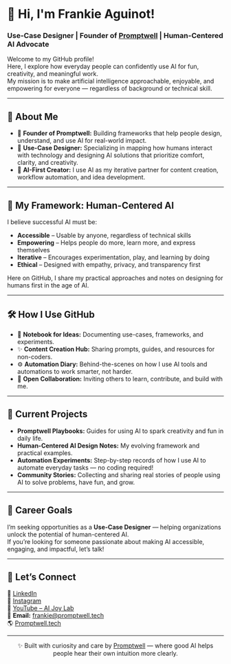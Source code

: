 # 👋 Hi, I'm Frankie Aguinot!  
### Use-Case Designer | Founder of [Promptwell](https://promptwell.tech) | Human-Centered AI Advocate  

Welcome to my GitHub profile!  
Here, I explore how everyday people can confidently use AI for fun, creativity, and meaningful work.  
My mission is to make artificial intelligence approachable, enjoyable, and empowering for everyone — regardless of background or technical skill.  

---

## 🌱 About Me  
- 🧩 **Founder of Promptwell:** Building frameworks that help people design, understand, and use AI for real-world impact.  
- 🧠 **Use-Case Designer:** Specializing in mapping how humans interact with technology and designing AI solutions that prioritize comfort, clarity, and creativity.  
- 💬 **AI-First Creator:** I use AI as my iterative partner for content creation, workflow automation, and idea development.  

---

## 🧠 My Framework: Human-Centered AI  
I believe successful AI must be:  

- **Accessible** – Usable by anyone, regardless of technical skills  
- **Empowering** – Helps people do more, learn more, and express themselves  
- **Iterative** – Encourages experimentation, play, and learning by doing  
- **Ethical** – Designed with empathy, privacy, and transparency first  

Here on GitHub, I share my practical approaches and notes on designing for humans first in the age of AI.  

---

## 🛠️ How I Use GitHub  
- 🧠 **Notebook for Ideas:** Documenting use-cases, frameworks, and experiments.  
- ✨ **Content Creation Hub:** Sharing prompts, guides, and resources for non-coders.  
- ⚙️ **Automation Diary:** Behind-the-scenes on how I use AI tools and automations to work smarter, not harder.  
- 🤝 **Open Collaboration:** Inviting others to learn, contribute, and build with me.  

---

## 🚀 Current Projects  
- **Promptwell Playbooks:** Guides for using AI to spark creativity and fun in daily life.  
- **Human-Centered AI Design Notes:** My evolving framework and practical examples.  
- **Automation Experiments:** Step-by-step records of how I use AI to automate everyday tasks — no coding required!  
- **Community Stories:** Collecting and sharing real stories of people using AI to solve problems, have fun, and grow.  

---

## 🎯 Career Goals  
I’m seeking opportunities as a **Use-Case Designer** — helping organizations unlock the potential of human-centered AI.  
If you’re looking for someone passionate about making AI accessible, engaging, and impactful, let’s talk!  

---

## 🤝 Let’s Connect  
💼 [LinkedIn](https://www.linkedin.com/in/frankieaguinot)  
📸 [Instagram](https://www.instagram.com/frankieaguinot)  
🎥 [YouTube – AI Joy Lab](https://www.youtube.com/@AIJoyLab)  
💌 **Email:** [frankie@promptwell.tech](mailto:frankie@promptwell.tech)  
🌎 [Promptwell.tech](https://promptwell.tech)  

---

<p align="center">  
✨ Built with curiosity and care by <a href="https://promptwell.tech">Promptwell</a> — where good AI helps people hear their own intuition more clearly.  
</p>
